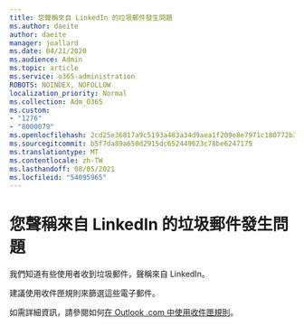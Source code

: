 ```yaml
---
title: 您聲稱來自 LinkedIn 的垃圾郵件發生問題
ms.author: daeite
author: daeite
manager: joallard
ms.date: 04/21/2020
ms.audience: Admin
ms.topic: article
ms.service: o365-administration
ROBOTS: NOINDEX, NOFOLLOW
localization_priority: Normal
ms.collection: Adm_O365
ms.custom:
- "1276"
- "8000079"
ms.openlocfilehash: 2cd25e36817a9c5193a483a34d9aea1f209e8e7971c180772b32a9552ee67222
ms.sourcegitcommit: b5f7da89a650d2915dc652449623c78be6247175
ms.translationtype: MT
ms.contentlocale: zh-TW
ms.lasthandoff: 08/05/2021
ms.locfileid: "54095965"
---
```

# <a name="issues-with-junk-email-claiming-to-be-from-linkedin"></a>您聲稱來自 LinkedIn 的垃圾郵件發生問題

我們知道有些使用者收到垃圾郵件，聲稱來自 LinkedIn。

建議使用收件匣規則來篩選這些電子郵件。

如需詳細資訊，請參閱如何[在 Outlook .com 中使用收件匣規則](https://support.office.com/article/4b094371-a5d7-49bd-8b1b-4e4896a7cc5d?wt.mc_id=Office_Outlook_com_Alchemy)。